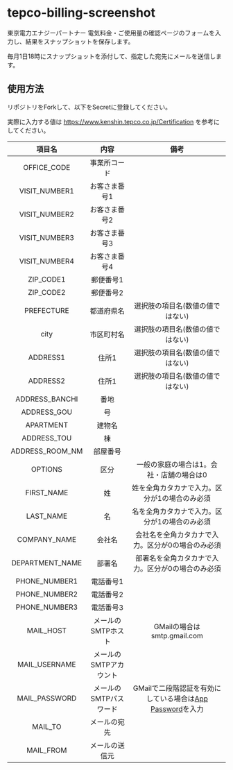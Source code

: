 # tepco-billing-screenshot
東京電力エナジーパートナー 電気料金・ご使用量の確認ページのフォームを入力し、結果をスナップショットを保存します。

毎月1日18時にスナップショットを添付して、指定した宛先にメールを送信します。

## 使用方法

リポジトリをForkして、以下をSecretに登録してください。

実際に入力する値は https://www.kenshin.tepco.co.jp/Certification を参考にしてください。

|項目名| 内容 | 備考 |
|:--:|:--:|:--:|
|OFFICE_CODE| 事業所コード | |
|VISIT_NUMBER1| お客さま番号1 | |
|VISIT_NUMBER2| お客さま番号2 | |
|VISIT_NUMBER3| お客さま番号3 | |
|VISIT_NUMBER4| お客さま番号4 | |
|ZIP_CODE1| 郵便番号1 | |
|ZIP_CODE2| 郵便番号2 | |
|PREFECTURE| 都道府県名 | 選択肢の項目名(数値の値ではない) |
|city| 市区町村名 | 選択肢の項目名(数値の値ではない) |
|ADDRESS1| 住所1 | 選択肢の項目名(数値の値ではない) |
|ADDRESS2| 住所1 | 選択肢の項目名(数値の値ではない) |
|ADDRESS_BANCHI| 番地 | |
|ADDRESS_GOU| 号 | |
|APARTMENT| 建物名 | |
|ADDRESS_TOU| 棟 | |
|ADDRESS_ROOM_NM| 部屋番号 | |
|OPTIONS| 区分 | 一般の家庭の場合は1。会社・店舗の場合は0 |
|FIRST_NAME| 姓 | 姓を全角カタカナで入力。区分が1の場合のみ必須 |
|LAST_NAME| 名 | 名を全角カタカナで入力。区分が1の場合のみ必須 |
|COMPANY_NAME| 会社名 | 会社名を全角カタカナで入力。区分が0の場合のみ必須 |
|DEPARTMENT_NAME| 部署名 | 部署名を全角カタカナで入力。区分が0の場合のみ必須 |
|PHONE_NUMBER1| 電話番号1 | |
|PHONE_NUMBER2| 電話番号2 | |
|PHONE_NUMBER3| 電話番号3 | |
|MAIL_HOST| メールのSMTPホスト | GMailの場合はsmtp.gmail.com |
|MAIL_USERNAME| メールのSMTPアカウント | |
|MAIL_PASSWORD| メールのSMTPパスワード | GMailで二段階認証を有効にしている場合は[App Password](https://support.google.com/mail/answer/185833?hl=ja)を入力 |
|MAIL_TO| メールの宛先 | |
|MAIL_FROM| メールの送信元 | |
